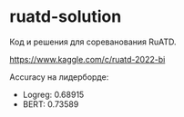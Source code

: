 # ruatd-solution

Код и решения для сореванования RuATD.

https://www.kaggle.com/c/ruatd-2022-bi

Accuracy на лидерборде:

+ Logreg: 0.68915
+ BERT: 0.73589

